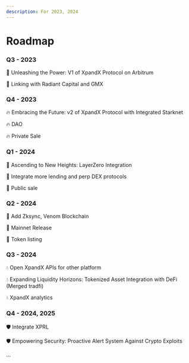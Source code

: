 ```yaml
---
description: For 2023, 2024
---
```


# Roadmap

### Q3 - 2023&#x20;

🚀 Unleashing the Power: V1 of XpandX Protocol on Arbitrum&#x20;

🚀 Linking with Radiant Capital and GMX

### Q4 - 2023&#x20;

🔥 Embracing the Future: v2 of XpandX Protocol with Integrated Starknet &#x20;

🔥 DAO&#x20;

🔥 Private Sale

### Q1 - 2024&#x20;

🌟 Ascending to New Heights: LayerZero Integration &#x20;

🌟 Integrate more lending and perp DEX protocols&#x20;

🌟 Public sale

### Q2 - 2024&#x20;

🔮 Add Zksync, Venom Blockchain&#x20;

🔮 Mainnet Release

🔮 Token listing

### Q3 - 2024&#x20;

💧 Open XpandX APIs for other platform

💧 Expanding Liquidity Horizons: Tokenized Asset Integration with DeFi (Merged tradfi)

💧 XpandX analytics

### Q4 - 2024, 2025&#x20;

🛡️ Integrate XPRL

🛡️ Empowering Security: Proactive Alert System Against Crypto Exploits&#x20;

...
